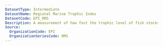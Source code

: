 ```yaml
---
DatasetType: Intermediate
DatasetName: Regional Marine Trophic Index
DatasetCode: EPI_RMS
Description: A measurement of how fast the trophic level of fish stocks changed over the last decade. The decline of the trophic level of fish catches is a phenomenon commonly known as “fishing down the food web”. A score of 100 indicates that the mean trophic level increased 0.015 per year over the last decade
Source:
  OrganizationCode: EPI
  OrganizationSeriesCode: RMS
---
```

